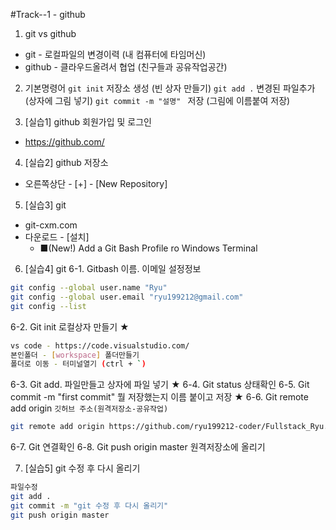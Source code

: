 #Track--1 - github
1. git vs github
- git - 로컬파일의 변경이력 (내 컴퓨터에 타임머신)
- github - 클라우드올려서 협업 (친구들과 공유작업공간)

2. 기본명령어
`git init` 저장소 생성 (빈 상자 만들기)
`git add .` 변경된 파일추가 (상자에 그림 넣기)
`git commit -m "설명" ` 저장 (그림에 이름붙여 저장)

3. [실습1] github 회원가입 및 로그인
- https://github.com/

4. [실습2] github 저장소
- 오른쪽상단 - [+] - [New Repository]

5. [실습3] git
- git-cxm.com
- 다운로드 - [설치]
   - ■(New!) Add a Git Bash Profile ro Windows Terminal

6. [실습4] git
 6-1. Gitbash 이름. 이메일 설정정보
```bash
git config --global user.name "Ryu"
git config --global user.email "ryu199212@gmail.com"
git config --list
```
 6-2. Git init 로컬상자 만들기 ★
```bash
vs code - https://code.visualstudio.com/
본인폴더 - [workspace] 폴더만들기
폴더로 이동 - 터미널열기 (ctrl + `)
```
 6-3. Git add. 파일만들고 상자에 파일 넣기 ★
 6-4. Git status 상태확인
 6-5. Git commit -m "first commit" 뭘 저장했는지 이름 붙이고 저장 ★
 6-6. Git remote add origin `깃허브 주소(원격저장소-공유작업)`
 ```bash
 git remote add origin https://github.com/ryu199212-coder/Fullstack_Ryu.git
 ```
 6-7. Git  연결확인 
 6-8. Git push origin master 원격저장소에 올리기


7. [실습5] git 수정 후 다시 올리기
```bash
파일수정
git add .
git commit -m "git 수정 후 다시 올리기"
git push origin master
```
